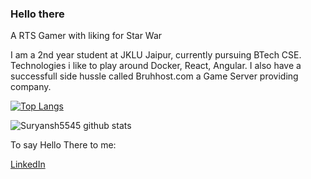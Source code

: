 ### Hello there

<!--
**Suryansh5545/Suryansh5545** is a ✨ _special_ ✨ repository because its `README.md` (this file) appears on your GitHub profile.

Here are some ideas to get you started:

- 🔭 I’m currently working on ...
- 🌱 I’m currently learning ...
- 👯 I’m looking to collaborate on ...
- 🤔 I’m looking for help with ...
- 💬 Ask me about ...
- 📫 How to reach me: ...
- 😄 Pronouns: ...
- ⚡ Fun fact: ...
-->
A RTS Gamer with liking for Star War

I am a 2nd year student at JKLU Jaipur,  currently pursuing BTech CSE.
Technologies i like to play around Docker, React, Angular.
I also have a successfull side hussle called Bruhhost.com a Game Server providing company.

[![Top Langs](https://github-readme-stats-git-masterrstaa-rickstaa.vercel.app/api/top-langs/?username=Suryansh5545&theme=dracula)](https://github.com/Suryansh5545/github-readme-stats)

![Suryansh5545 github stats](https://github-readme-stats.vercel.app/api?username=Suryansh5545&theme=dracula&count_private=true)

To say Hello There to me:
<html>
<a href="https://www.linkedin.com/in/Suryansh5545/" target="_blank">LinkedIn</a> 
</html>
